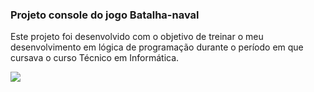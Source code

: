 ### Projeto console do jogo Batalha-naval

Este projeto foi desenvolvido com o objetivo de treinar o meu desenvolvimento em lógica de programação durante o período em que cursava o curso Técnico em Informática.

<img src="https://imgur.com/a/h3dlbm2.jpg"/>
